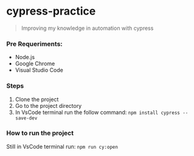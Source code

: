 # cypress-practice
> Improving my knowledge in automation with cypress

### Pre Requeriments:
- Node.js
- Google Chrome
- Visual Studio Code

### Steps
1. Clone the project
2. Go to the project directory
3. In VsCode terminal run the follow command:
`npm install cypress --save-dev`

### How to run the project
Still in VsCode terminal run: `npm run cy:open`
